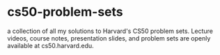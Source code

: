 # cs50-problem-sets
a collection of all my solutions to Harvard's CS50 problem sets. Lecture videos, course notes, presentation slides, and problem sets are openly available at cs50.harvard.edu.
